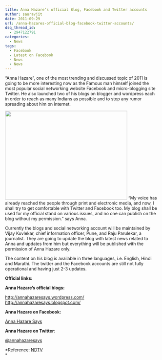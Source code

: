 ```yaml
---
title: Anna Hazare’s official Blog, Facebook and Twitter accounts
author: sauravjit
date: 2011-09-29
url: /anna-hazares-official-blog-facebook-twitter-accounts/
dsq_thread_id:
  - 2947122791
categories:
  - News
tags:
  - Facebook
  - Latest on Facebook
  - News
  - News
---
```

&#8220;Anna Hazare&#8221;, one of the most trending and discussed topic of 2011 is going to be more interesting now as the Famous man himself joined the most popular social networking website Facebook and micro-blogging site Twitter. He also launched two of his blogs on blogger and wordpress each in order to reach as many Indians as possible and to stop any rumor spreading about him on internet.

<img class="wp-image-50404" src="http://cdn.devilsworkshop.org/files/2011/09/317839_106003696175035_100002962161677_45494_2009627283_n.jpg" alt="" width="400" height="290" />  
&#8220;My voice has already reached the people through print and electronic media, and now, I shall try to get comfortable with Twitter and Facebook too. My blog shall be used for my official stand on various issues, and no one can publish on the blog without my permission.&#8221; says Anna.

Currently the blogs and social networking account will be maintained by Vijay Kuvlekar, chief information officer, Pune, and Raju Parulekar, a journalist. They are going to update the blog with latest news related to Anna and updates from him but everything will be published with the permission of Anna Hazare only.

The content on his blog is available in three languages, i.e. English, Hindi and Marathi. The twitter and the Facebook accounts are still not fully operational and having just 2-3 updates.

**Official links:**

**Anna Hazare&#8217;s official blogs:**

<a href="http://annahazaresays.wordpress.com/" onclick="_gaq.push(['_trackEvent', 'outbound-article', 'http://annahazaresays.wordpress.com/', 'http://annahazaresays.wordpress.com/']);" target="_blank">http://annahazaresays.wordpress.com/</a>  
<a href="http://annahazaresays.blogspot.com/" onclick="_gaq.push(['_trackEvent', 'outbound-article', 'http://annahazaresays.blogspot.com/', 'http://annahazaresays.blogspot.com/']);" target="_blank">http://annahazaresays.blogspot.com/</a>

**Anna Hazare on Facebook:**

<div>
  <p>
    <a href="https://www.facebook.com/profile.php?id=100002962161677&sk=wall" onclick="_gaq.push(['_trackEvent', 'outbound-article', 'https://www.facebook.com/profile.php?id=100002962161677&sk=wall', 'Anna Hazare Says']);" title="Facebook link"  target="_blank">Anna Hazare Says</a>
  </p>
</div>

**Anna Hazare on Twitter**:

<a href="https://twitter.com/#!/annahazaresays" onclick="_gaq.push(['_trackEvent', 'outbound-article', 'https://twitter.com/#!/annahazaresays', '@annahazaresays']);" title="Twitter Link"  target="_blank">@annahazaresays</a>

*Reference: <a href="http://www.ndtv.com/article/india/anna-direct-on-blogs-twitter-facebook-137190" onclick="_gaq.push(['_trackEvent', 'outbound-article', 'http://www.ndtv.com/article/india/anna-direct-on-blogs-twitter-facebook-137190', 'NDTV']);" target="_blank">NDTV</a>  
*

